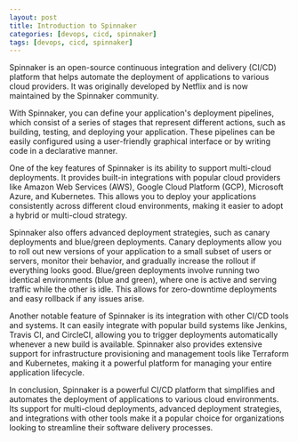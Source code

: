 ```yaml
---
layout: post
title: Introduction to Spinnaker
categories: [devops, cicd, spinnaker]
tags: [devops, cicd, spinnaker]
---
```


Spinnaker is an open-source continuous integration and delivery (CI/CD) platform that helps automate the deployment of applications to various cloud providers. It was originally developed by Netflix and is now maintained by the Spinnaker community.

With Spinnaker, you can define your application's deployment pipelines, which consist of a series of stages that represent different actions, such as building, testing, and deploying your application. These pipelines can be easily configured using a user-friendly graphical interface or by writing code in a declarative manner.

One of the key features of Spinnaker is its ability to support multi-cloud deployments. It provides built-in integrations with popular cloud providers like Amazon Web Services (AWS), Google Cloud Platform (GCP), Microsoft Azure, and Kubernetes. This allows you to deploy your applications consistently across different cloud environments, making it easier to adopt a hybrid or multi-cloud strategy.

Spinnaker also offers advanced deployment strategies, such as canary deployments and blue/green deployments. Canary deployments allow you to roll out new versions of your application to a small subset of users or servers, monitor their behavior, and gradually increase the rollout if everything looks good. Blue/green deployments involve running two identical environments (blue and green), where one is active and serving traffic while the other is idle. This allows for zero-downtime deployments and easy rollback if any issues arise.

Another notable feature of Spinnaker is its integration with other CI/CD tools and systems. It can easily integrate with popular build systems like Jenkins, Travis CI, and CircleCI, allowing you to trigger deployments automatically whenever a new build is available. Spinnaker also provides extensive support for infrastructure provisioning and management tools like Terraform and Kubernetes, making it a powerful platform for managing your entire application lifecycle.

In conclusion, Spinnaker is a powerful CI/CD platform that simplifies and automates the deployment of applications to various cloud environments. Its support for multi-cloud deployments, advanced deployment strategies, and integrations with other tools make it a popular choice for organizations looking to streamline their software delivery processes.